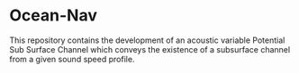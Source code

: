 # Ocean-Nav
This repository contains the development of an acoustic variable Potential Sub Surface Channel which conveys the existence of a subsurface channel from a given sound speed profile. 
